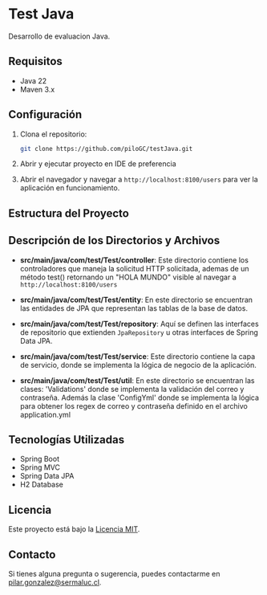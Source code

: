 # Test Java

Desarrollo de evaluacion Java.

## Requisitos

- Java 22
- Maven 3.x

## Configuración

1. Clona el repositorio:

    ```bash
    git clone https://github.com/piloGC/testJava.git
    ```
   
2. Abrir y ejecutar proyecto en IDE de preferencia

3. Abrir el navegador y navegar a `http://localhost:8100/users` para ver la aplicación en funcionamiento.


## Estructura del Proyecto

## Descripción de los Directorios y Archivos

- **src/main/java/com/test/Test/controller**: Este directorio contiene los controladores que maneja la solicitud HTTP solicitada, ademas de un método test() retornando un "HOLA MUNDO" visible al navegar a  `http://localhost:8100/users`

- **src/main/java/com/test/Test/entity**: En este directorio se encuentran las entidades de JPA que representan las tablas de la base de datos.

- **src/main/java/com/test/Test/repository**: Aquí se definen las interfaces de repositorio que extienden `JpaRepository` u otras interfaces de Spring Data JPA.

- **src/main/java/com/test/Test/service**: Este directorio contiene la capa de servicio, donde se implementa la lógica de negocio de la aplicación.

- **src/main/java/com/test/Test/util**: En este directorio se encuentran las clases:  'Validations' donde se implementa la validación del correo y contraseña. Además la clase 'ConfigYml' donde se implementa la lógica para obtener los regex de correo y contraseña definido en el archivo application.yml


## Tecnologías Utilizadas

- Spring Boot
- Spring MVC
- Spring Data JPA
- H2 Database

## Licencia

Este proyecto está bajo la [Licencia MIT](https://opensource.org/licenses/MIT).

## Contacto

Si tienes alguna pregunta o sugerencia, puedes contactarme en [pilar.gonzalez@sermaluc.cl](mailto:pilar.gonzalez@sermaluc.cl).
